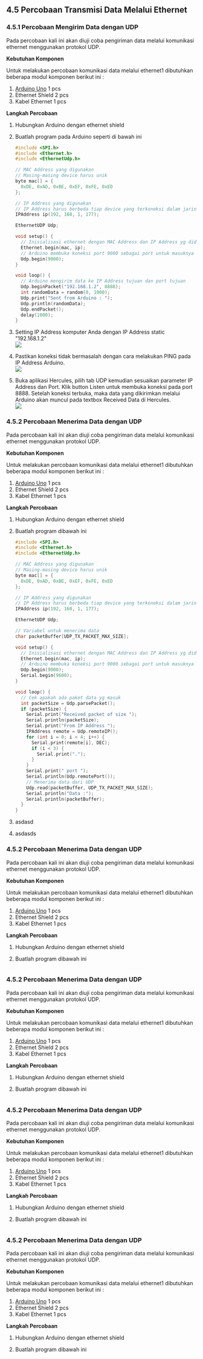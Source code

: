 ## 4.5 Percobaan Transmisi Data Melalui Ethernet

### 4.5.1 Percobaan Mengirim Data dengan UDP

Pada percobaan kali ini akan diuji coba pengiriman data melalui komunikasi ethernet menggunakan protokol UDP.

**Kebutuhan Komponen**

Untuk melakukan percobaan komunikasi data melalui ethernet1 dibutuhkan beberapa modul komponen berikut ini :

1. [Arduino Uno](https://store.arduino.cc/usa/arduino-uno-rev3) 1 pcs
2. Ethernet Shield 2 pcs
3. Kabel Ethernet  1 pcs

**Langkah Percobaan**

1. Hubungkan Arduino dengan ethernet shield
2. Buatlah program pada Arduino seperti di bawah ini

   ```cpp
   #include <SPI.h>
   #include <Ethernet.h>
   #include <EthernetUdp.h>

   // MAC Address yang digunakan
   // Masing-masing device harus unik
   byte mac[] = {
     0xDE, 0xAD, 0xBE, 0xEF, 0xFE, 0xED
   };

   // IP Address yang digunakan
   // IP Address harus berbeda tiap device yang terkoneksi dalam jaringan yg sama
   IPAddress ip(192, 168, 1, 177);

   EthernetUDP Udp;

   void setup() {
     // Inisialisasi ethernet dengan MAC Address dan IP Address yg didefinisikan diatas
     Ethernet.begin(mac, ip);
     // Arduino membuka koneksi port 9000 sebagai port untuk masuknya data
     Udp.begin(9000);
   }

   void loop() {
     // Arduino mengirim data ke IP Address tujuan dan port tujuan
     Udp.beginPacket("192.168.1.2", 8888);
     int randomData = random(0, 1000);
     Udp.print("Sent from Arduino : ");
     Udp.println(randomData);
     Udp.endPacket();
     delay(1000);
   }
   ```

3. Setting IP Address komputer Anda dengan IP Address static "192.168.1.2"  
   ![](/assets/2017-11-15_100614.png)

4. Pastikan koneksi tidak bermasalah dengan cara melakukan PING pada IP Address Arduino.  
   ![](/assets/2017-11-15_100700.png)

5. Buka aplikasi Hercules, pilih tab UDP kemudian sesuaikan parameter IP Address dan Port. Klik button Listen untuk membuka koneksi pada port 8888. Setelah koneksi terbuka, maka data yang dikirimkan melalui Arduino akan muncul pada textbox Received Data di Hercules.  
   ![](/assets/2017-11-15_104105.png)

### 4.5.2 Percobaan Menerima Data dengan UDP

Pada percobaan kali ini akan diuji coba pengiriman data melalui komunikasi ethernet menggunakan protokol UDP.

**Kebutuhan Komponen**

Untuk melakukan percobaan komunikasi data melalui ethernet1 dibutuhkan beberapa modul komponen berikut ini :

1. [Arduino Uno](https://store.arduino.cc/usa/arduino-uno-rev3) 1 pcs
2. Ethernet Shield 2 pcs
3. Kabel Ethernet  1 pcs

**Langkah Percobaan**

1. Hubungkan Arduino dengan ethernet shield
2. Buatlah program dibawah ini

   ```cpp
   #include <SPI.h>
   #include <Ethernet.h>
   #include <EthernetUdp.h>

   // MAC Address yang digunakan
   // Masing-masing device harus unik
   byte mac[] = {
     0xDE, 0xAD, 0xBE, 0xEF, 0xFE, 0xED
   };

   // IP Address yang digunakan
   // IP Address harus berbeda tiap device yang terkoneksi dalam jaringan yg sama
   IPAddress ip(192, 168, 1, 177);

   EthernetUDP Udp;

   // Variabel untuk menerima data
   char packetBuffer[UDP_TX_PACKET_MAX_SIZE];

   void setup() {
     // Inisialisasi ethernet dengan MAC Address dan IP Address yg didefinisikan diatas
     Ethernet.begin(mac, ip);
     // Arduino membuka koneksi port 9000 sebagai port untuk masuknya data
     Udp.begin(9000);
     Serial.begin(9600);
   }

   void loop() {
     // Cek apakah ada paket data yg masuk
     int packetSize = Udp.parsePacket();
     if (packetSize) {
       Serial.print("Received packet of size ");
       Serial.println(packetSize);
       Serial.print("From IP Address ");
       IPAddress remote = Udp.remoteIP();
       for (int i = 0; i < 4; i++) {
         Serial.print(remote[i], DEC);
         if (i < 3) {
           Serial.print(".");
         }
       }
       Serial.print(" port ");
       Serial.println(Udp.remotePort());
       // Menerima data dari UDP
       Udp.read(packetBuffer, UDP_TX_PACKET_MAX_SIZE);
       Serial.println("Data :");
       Serial.println(packetBuffer);
     }
   }
   ```

3. asdasd
4. asdasds

### 4.5.2 Percobaan Menerima Data dengan UDP

Pada percobaan kali ini akan diuji coba pengiriman data melalui komunikasi ethernet menggunakan protokol UDP.

**Kebutuhan Komponen**

Untuk melakukan percobaan komunikasi data melalui ethernet1 dibutuhkan beberapa modul komponen berikut ini :

1. [Arduino Uno](https://store.arduino.cc/usa/arduino-uno-rev3) 1 pcs
2. Ethernet Shield 2 pcs
3. Kabel Ethernet  1 pcs

**Langkah Percobaan**

1. Hubungkan Arduino dengan ethernet shield
2. Buatlah program dibawah ini

   ```cpp

   ```

### 4.5.2 Percobaan Menerima Data dengan UDP

Pada percobaan kali ini akan diuji coba pengiriman data melalui komunikasi ethernet menggunakan protokol UDP.

**Kebutuhan Komponen**

Untuk melakukan percobaan komunikasi data melalui ethernet1 dibutuhkan beberapa modul komponen berikut ini :

1. [Arduino Uno](https://store.arduino.cc/usa/arduino-uno-rev3) 1 pcs
2. Ethernet Shield 2 pcs
3. Kabel Ethernet  1 pcs

**Langkah Percobaan**

1. Hubungkan Arduino dengan ethernet shield
2. Buatlah program dibawah ini

   ```cpp

   ```

### 4.5.2 Percobaan Menerima Data dengan UDP

Pada percobaan kali ini akan diuji coba pengiriman data melalui komunikasi ethernet menggunakan protokol UDP.

**Kebutuhan Komponen**

Untuk melakukan percobaan komunikasi data melalui ethernet1 dibutuhkan beberapa modul komponen berikut ini :

1. [Arduino Uno](https://store.arduino.cc/usa/arduino-uno-rev3) 1 pcs
2. Ethernet Shield 2 pcs
3. Kabel Ethernet  1 pcs

**Langkah Percobaan**

1. Hubungkan Arduino dengan ethernet shield
2. Buatlah program dibawah ini

   ```cpp

   ```

### 4.5.2 Percobaan Menerima Data dengan UDP

Pada percobaan kali ini akan diuji coba pengiriman data melalui komunikasi ethernet menggunakan protokol UDP.

**Kebutuhan Komponen**

Untuk melakukan percobaan komunikasi data melalui ethernet1 dibutuhkan beberapa modul komponen berikut ini :

1. [Arduino Uno](https://store.arduino.cc/usa/arduino-uno-rev3) 1 pcs
2. Ethernet Shield 2 pcs
3. Kabel Ethernet  1 pcs

**Langkah Percobaan**

1. Hubungkan Arduino dengan ethernet shield
2. Buatlah program dibawah ini

   ```cpp

   ```



